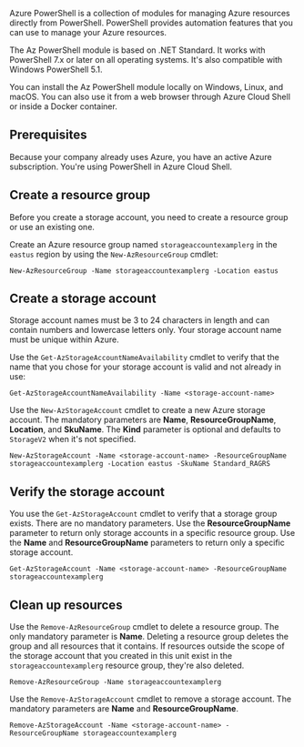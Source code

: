 Azure PowerShell is a collection of modules for managing Azure resources directly from PowerShell.
PowerShell provides automation features that you can use to manage your Azure
resources.

The Az PowerShell module is based on .NET Standard. It works with PowerShell 7.x or later on all
operating systems. It's also compatible with Windows PowerShell 5.1.

You can install the Az PowerShell module locally on Windows, Linux, and macOS. You can also use it
from a web browser through Azure Cloud Shell or inside a Docker container.

## Prerequisites

Because your company already uses Azure, you have an active Azure subscription. You're using
PowerShell in Azure Cloud Shell.

## Create a resource group

Before you create a storage account, you need to create a resource group or use an existing one.

Create an Azure resource group named `storageaccountexamplerg` in the `eastus` region by using the
`New-AzResourceGroup` cmdlet:

```azurepowershell
New-AzResourceGroup -Name storageaccountexamplerg -Location eastus
```

## Create a storage account

Storage account names must
be 3 to 24 characters in length and can contain numbers and lowercase letters only. Your
storage account name must be unique within Azure.

Use the `Get-AzStorageAccountNameAvailability` cmdlet to verify that the name that you chose for
your storage account is valid and not already in use:

```azurepowershell
Get-AzStorageAccountNameAvailability -Name <storage-account-name>
```

Use the `New-AzStorageAccount` cmdlet to create a new Azure storage account. The mandatory
parameters are **Name**, **ResourceGroupName**, **Location**, and **SkuName**. The **Kind**
parameter is optional and defaults to `StorageV2` when it's not specified.

```azurepowershell
New-AzStorageAccount -Name <storage-account-name> -ResourceGroupName storageaccountexamplerg -Location eastus -SkuName Standard_RAGRS
```

## Verify the storage account

You use the `Get-AzStorageAccount` cmdlet to verify that a storage group exists. There are no
mandatory parameters. Use the **ResourceGroupName** parameter to return only storage accounts in a
specific resource group. Use the **Name** and **ResourceGroupName** parameters to return only a
specific storage account.

```azurepowershell
Get-AzStorageAccount -Name <storage-account-name> -ResourceGroupName storageaccountexamplerg
```

## Clean up resources

Use the `Remove-AzResourceGroup` cmdlet to delete a resource group. The only mandatory parameter is **Name**. Deleting a resource group deletes the group and all resources
that it contains. If resources outside the scope of the storage account that you created in this unit
exist in the `storageaccountexamplerg` resource group, they're also deleted.

```azurepowershell
Remove-AzResourceGroup -Name storageaccountexamplerg
```

Use the `Remove-AzStorageAccount` cmdlet to remove a storage account. The mandatory
parameters are **Name** and **ResourceGroupName**.

```azurepowershell
Remove-AzStorageAccount -Name <storage-account-name> -ResourceGroupName storageaccountexamplerg
```
